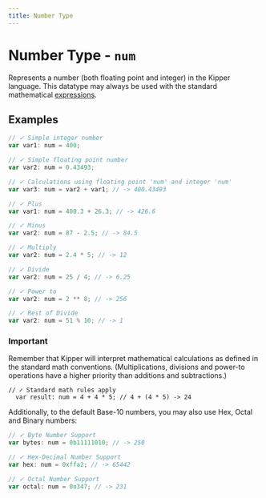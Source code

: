 ```yaml
---
title: Number Type
---
```


# Number Type - `num`

Represents a number (both floating point and integer) in the Kipper language. This datatype may always be used with the
standard mathematical [expressions](../expressions.html).

## Examples

```ts
// ✓ Simple integer number
var var1: num = 400;

// ✓ Simple floating point number
var var2: num = 0.43493;

// ✓ Calculations using floating point 'num' and integer 'num'
var var3: num = var2 + var1; // -> 400.43493

// ✓ Plus
var var1: num = 400.3 + 26.3; // -> 426.6

// ✓ Minus
var var2: num = 87 - 2.5; // -> 84.5

// ✓ Multiply
var var2: num = 2.4 * 5; // -> 12

// ✓ Divide
var var2: num = 25 / 4; // -> 6.25

// ✓ Power to
var var2: num = 2 ** 8; // -> 256

// ✓ Rest of Divide
var var2: num = 51 % 10; // -> 1
```

<div class="red-highlight-text">
  <h3>Important</h3>
  <p>
    Remember that Kipper will interpret mathematical calculations as defined in the standard
    math conventions. (Multiplications, divisions and power-to operations have a higher
    priority than additions and subtractions.)
  </p>
  <pre><code class="language-ts">// ✓ Standard math rules apply
  var result: num = 4 + 4 * 5; // 4 + (4 * 5) -> 24</code></pre>
</div>

Additionally, to the default Base-10 numbers, you may also use Hex, Octal and Binary numbers:

```ts
// ✓ Byte Number Support
var bytes: num = 0b11111010; // -> 250

// ✓ Hex-Decimal Number Support
var hex: num = 0xffa2; // -> 65442

// ✓ Octal Number Support
var octal: num = 0o347; // -> 231
```
